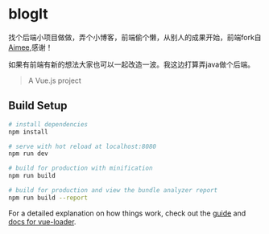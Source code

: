 # blogIt

找个后端小项目做做，弄个小博客，前端偷个懒，从别人的成果开始，前端fork自[Aimee](https://github.com/Aimee1608/myblogvue),感谢！

如果有前端有新的想法大家也可以一起改造一波。我这边打算弄java做个后端。

> A Vue.js project

## Build Setup

``` bash
# install dependencies
npm install

# serve with hot reload at localhost:8080
npm run dev

# build for production with minification
npm run build

# build for production and view the bundle analyzer report
npm run build --report
```

For a detailed explanation on how things work, check out the [guide](http://vuejs-templates.github.io/webpack/) and [docs for vue-loader](http://vuejs.github.io/vue-loader).

